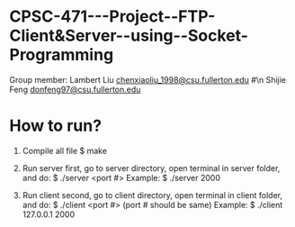# CPSC-471---Project--FTP-Client&Server--using--Socket-Programming

Group member:
Lambert Liu   chenxiaoliu_1998@csu.fullerton.edu #\n
Shijie Feng   donfeng97@csu.fullerton.edu



# How to run?
1. Compile all file
	$ make

2. Run server first, go to server directory, open terminal in server folder, and do:
	$ ./server <port #>
	Example:
	$ ./server 2000

3. Run client second, go to client directory, open terminal in client folder, and do:
	$ ./client <ip address> <port #>
	(port # should be same)
	Example:
	$ ./client 127.0.0.1 2000



